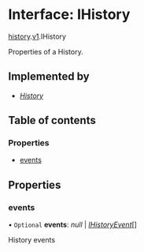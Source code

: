 # Interface: IHistory

[history](../modules/proto.temporal.api.history.md).[v1](../modules/proto.temporal.api.history.v1.md).IHistory

Properties of a History.

## Implemented by

* [*History*](../classes/proto.temporal.api.history.v1.history.md)

## Table of contents

### Properties

- [events](proto.temporal.api.history.v1.ihistory.md#events)

## Properties

### events

• `Optional` **events**: *null* \| [*IHistoryEvent*](proto.temporal.api.history.v1.ihistoryevent.md)[]

History events
